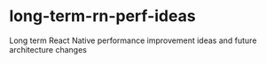 # long-term-rn-perf-ideas
Long term React Native performance improvement ideas and future architecture changes

